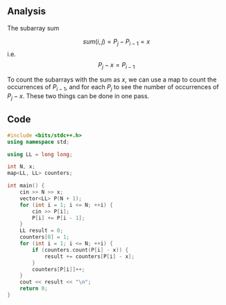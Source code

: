 ## Analysis

The subarray sum 

$$
sum(i, j) = P_j - P_{i-1} = x
$$
i.e. 
$$
P_j-x=P_{i-1}
$$

To count the subarrays with the sum as $x$, we can use a map to count the occurrences of $P_{i-1}$, and for each $P_j$ to see the number of occurrences of $P_j-x$. These two things can be done in one pass.

## Code

```c++
#include <bits/stdc++.h>
using namespace std;

using LL = long long;

int N, x;
map<LL, LL> counters;

int main() {
    cin >> N >> x;
    vector<LL> P(N + 1);
    for (int i = 1; i <= N; ++i) {
        cin >> P[i];
        P[i] += P[i - 1];
    }
    LL result = 0;
    counters[0] = 1;
    for (int i = 1; i <= N; ++i) {
        if (counters.count(P[i] - x)) {
            result += counters[P[i] - x];
        }
        counters[P[i]]++;
    }
    cout << result << "\n";
    return 0;
}
```